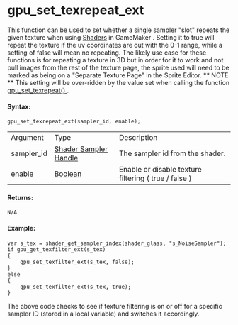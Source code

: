 # gpu_set_texrepeat_ext

This function can be used to set whether a single sampler "slot" repeats
the given texture when using
[Shaders](../../Asset_Management/Shaders/Shaders) in GameMaker .
Setting it to true will repeat the texture if the uv coordinates are out
with the 0-1 range, while a setting of false will mean no repeating. The
likely use case for these functions is for repeating a texture in 3D but
in order for it to work and not pull images from the rest of the texture
page, the sprite used will need to be marked as being on a "Separate
Texture Page" in the Sprite Editor. ** NOTE ** This setting will be
over-ridden by the value set when calling the function [
gpu_set_texrepeat() ](gpu_set_texrepeat) .

#### Syntax:

``` gml
gpu_set_texrepeat_ext(sampler_id, enable);
```

|            |                                                                                                                                  |                                                          |
|------------|----------------------------------------------------------------------------------------------------------------------------------|----------------------------------------------------------|
| Argument   | Type                                                                                                                             | Description                                              |
| sampler_id |  [Shader Sampler Handle](../../../../../GameMaker_Language/GML_Reference/Asset_Management/Shaders/shader_get_sampler_index)  | The sampler id from the shader.                          |
| enable     |  [Boolean](../../../../../GameMaker_Language/GML_Overview/Data_Types)                                                        | Enable or disable texture filtering ( true / false )     |

#### Returns:

``` gml
N/A
```

#### Example:

``` gml
var s_tex = shader_get_sampler_index(shader_glass, "s_NoiseSampler");
if gpu_get_texfilter_ext(s_tex)
{
    gpu_set_texfilter_ext(s_tex, false);
}
else
{
    gpu_set_texfilter_ext(s_tex, true);
}
```

The above code checks to see if texture filtering is on or off for a
specific sampler ID (stored in a local variable) and switches it
accordingly.

